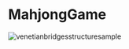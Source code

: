 # MahjongGame

![venetianbridgesstructuresample](https://cloud.githubusercontent.com/assets/25752314/23314395/cf7ba54c-fa8f-11e6-9cd4-548d5e84f816.png)
